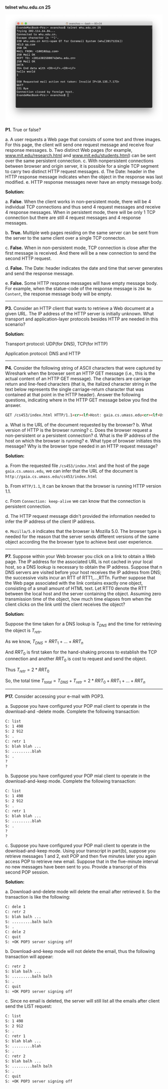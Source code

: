 **telnet whu.edu.cn 25**

![](./1.png)

**P1.** True or false?

a. A user requests a Web page that consists of some text and three images. For this page, the client will send one request message and receive four response messages.
b. Two distinct Web pages (for example, www.mit.edu/research.html and www.mit.edu/students.html) can be sent over the same persistent connection.
c. With nonpersistent connections between browser and origin server, it is possible for a single TCP segment to carry two distinct HTTP request messages.
d. The Date: header in the HTTP response message indicates when the object in the response was last modified.
e. HTTP response messages never have an empty message body.

**Solution:**

a. **False**. When the client works in non-persistent mode, there will be 4 individual TCP connections and thus send 4 request messages and receive 4 response messages. When in persistent mode, there will be only 1 TCP connection but there are still 4 request messages and 4 response messages.

b. **True.** Multiple web pages residing on the same server can be sent from the server to the same client over a single TCP connecton.

c. **False.** When in non-persistent mode, TCP connection is close after the first message is received. And there will be a new connection to send the second HTTP request.

d. **False.** The Date: header indicates the date and time that server generates and send the response message. 

e. **False.** Some HTTP response messages will have empty message body. For example, when the statue-code of the response message is `204 No Content`, the response message body will be empty.

---

**P3.** Consider an HTTP client that wants to retrieve a Web document at a given URL. The IP address of the HTTP server is initially unknown. What transport and application-layer protocols besides HTTP are needed in this scenario?

**Solution:**

Transport protocol: UDP(for DNS), TCP(for HTTP)

Application protocol: DNS and HTTP

---

**P4.** Consider the following string of ASCII characters that were captured by Wireshark when the browser sent an HTTP GET message (i.e., this is the actual content of an HTTP GET message). The characters <cr> <lf> are carriage return and line-feed characters (that is, the italized character string <cr> in the text below represents the single carriage-return character that was contained at that point in the HTTP header). Answer the following questions, indicating where in the HTTP GET message below you find the answer.

```html
GET /cs453/index.html HTTP/1.1<cr><lf>Host: gaia.cs.umass.edu<cr><lf>User-Agent: Mozilla/5.O (Windows;U; Windows NT 5.1; en-US; rv:1.7.2) Gecko/20040804 Netscape/7.2 (ax) <cr><lf>Accept:ext/xml, application/xml, application/xhtml+xml, text/html;q=0.9, text/plain;q=0.8,image/png,*/*;q=0.5<cr><lf>Accept-Language: en-us,en;q=0.5<cr><lf>Accept-Encoding: zip,deflate<cr><lf>Accept-Charset: ISO-8859-1,utf-8;q=0.7,*;q=0.7<cr><lf>Keep-Alive: 300<cr><lf>Connection: keep-alive<cr><lf><cr><lf>
```

a. What is the URL of the document requested by the browser?
b. What version of HTTP is the browser running?
c. Does the browser request a non-persistent or a persistent connection?
d. What is the IP address of the host on which the browser is running?
e. What type of browser initiates this message? Why is the browser type
needed in an HTTP request message?

**Solution:**

a. From the requested file `/cs453/index.html` and the host of the page `gaia.cs.umass.edu`, we can infer that the URL of the document is `http://gaia.cs.umass.edu/cs453/index.html`

b. From `HTTP/1.1`, it can be known that the browser is running HTTP version 1.1.

c. From `Connection: keep-alive` we can know that the connection is persistent connection.

d. The HTTP request message didn't provided the information needed to infer the IP address of the client IP address.

e. `Mozilla/5.0` indicates that the browser is Mozilla 5.0. The browser type is needed for the reason that the server sends different versions of the same object according the the browser type to achieve best user experience.

---

**P7.** Suppose within your Web browser you click on a link to obtain a Web page. The IP address for the associated URL is not cached in your local host, so a DNS lookup is necessary to obtain the IP address. Suppose that n DNS servers are visited before your host receives the IP address from DNS; the successive visits incur an RTT of RTT1,...,RTTn. Further suppose that the Web page associated with the link contains exactly one object, consisting of a small amount of HTML text. Let RTT0 denote the RTT between the local host and the server containing the object. Assuming zero transmission time of the object, how much time elapses from when the client clicks on
the link until the client receives the object?

**Solution:**

Suppose the time taken for a DNS lookup is $T_{DNS}$ and the time for retrieving the object is $T_{retr}$.

As we know, $T_{DNS}=RRT_1+...+RRT_n$

And $RRT_0$ is first taken for the hand-shaking process to establish the TCP connection and another $RRT_0$ is cost to request and send the object.

Thus $T_{retr}=2*RRT_0$

So, the total time $T_{total}=T_{DNS}+T_{retr}=2*RRT_0+RRT_1+...+RRT_n$

---

**P17.** Consider accessing your e-mail with POP3.

a. Suppose you have configured your POP mail client to operate in the download-and -delete mode. Complete the following transaction:

```
C: list
S: 1 498
S: 2 912
S: .
C: retr 1
S: blah blah ...
S: .........blah
S: .
?
?
```

b. Suppose you have configured your POP mial client to operate in the download-and-keep mode. Complete the following transaction:

```
C: list
S: 1 498
S: 2 912
S: .
C: retr 1
S: blah blah ...
S: .........blah
S: .
?
?
```

c. Suppose you have configured your POP mail client to operate in the download-and-keep mode. Using your transcript in part(b), suppose you retrieve messages 1 and 2, exit POP and then five minutes later you again access POP to retrieve new email. Suppose that in the five-minute interval no new messages have been sent to you. Provide a transcript of this second POP session.

**Solution:**

a. Download-and-delete mode will delete the email after retrieved it. So the transaction is like the following:

```
C: dele 1
C: retr 2
S: blah balh ...
S: .........balh balh
S: .
C: dele 2
C: quit
S: +OK POP3 server signing off
```

b. Download-and-keep mode will not delete the email, thus the following transaction will appear:

```
C: retr 2
S: blah balh ...
S: .........balh balh
S: .
C: quit
S: +OK POP3 server signing off
```

c. Since no email is deleted, the server will still list all the emails after client send the LIST request:

```
C: list
S: 1 498
S: 2 912
S: .
C: retr 1
S: blah blah ...
S: .........blah
S: .
C: retr 2
S: blah balh ...
S: .........balh balh
S: .
C: quit
S: +OK POP3 server signing off
```





